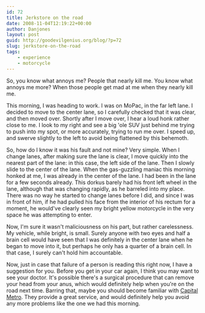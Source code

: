 ```yaml
---
id: 72
title: Jerkstore on the road
date: 2008-11-04T12:19:22+00:00
author: Danjones
layout: post
guid: http://goodevilgenius.org/blog/?p=72
slug: jerkstore-on-the-road
tags:
    - experience
    - motorcycle
---
```

So, you know what annoys me? People that nearly kill me. You know what annoys me more? When those people get mad at me when they nearly kill me.

This morning, I was heading to work. I was on MoPac, in the far left lane. I decided to move to the center lane, so I carefully checked that it was clear, and then moved over. Shortly after I move over, I hear a loud honk rather close to me. I look to my right and see a big 'ole SUV just behind me trying to push into my spot, or more accurately, trying to run me over. I speed up, and swerve slightly to the left to avoid being flattened by this behemoth.

So, how do I know it was his fault and not mine? Very simple. When I change lanes, after making sure the lane is clear, I move quickly into the nearest part of the lane: in this case, the left side of the lane. Then I slowly slide to the center of the lane. When the gas-guzzling maniac this morning honked at me, I was already in the center of the lane. I had been in the lane for a few seconds already. This dorkus barely had his front left wheel in the lane, although that was changing rapidly, as he barreled into my place. There was no way he started to change lanes before I did, and since I was in front of him, if he had pulled his face from the interior of his rectum for a moment, he would've clearly seen my bright yellow motorcycle in the very space he was attempting to enter.

Now, I'm sure it wasn't maliciousness on his part, but rather carelessness. My vehicle, while bright, is small. Surely anyone with two eyes and half a brain cell would have seen that I was definitely in the center lane when he began to move into it, but perhaps he only has a quarter of a brain cell. In that case, I surely can't hold him accountable.

Now, just in case that failure of a person is reading this right now, I have a suggestion for you. Before you get in your car again, I think you may want to see your doctor. It's possible there's a surgical procedure that can remove your head from your anus, which would definitely help when you're on the road next time. Barring that, maybe you should become familiar with [Capital Metro](https://www.capmetro.org). They provide a great service, and would definitely help you avoid any more problems like the one we had this morning.
